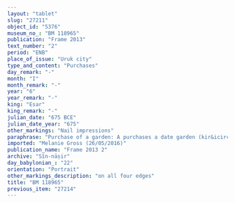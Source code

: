 ```yaml
---
layout: "tablet"
slug: "27211"
object_id: "5376"
museum_no_: "BM 118965"
publication: "Frame 2013"
text_number: "2"
period: "ENB"
place_of_issue: "Uruk city"
type_and_content: "Purchases"
day_remark: "-"
month: "I"
month_remark: "-"
year: "6"
year_remark: "-"
king: "Esar"
king_remark: "-"
julian_date: "675 BCE"
julian_date_year: "675"
other_markings: "Nail impressions"
paraphrase: "Purchase of a garden: A purchases a date garden (kir&icirc; gi&scaron;immari) for 2 5/6 minas of silver in pieces (&scaron;ibirtu) from B. The sold garden is located inside of Uruk. Its lower front (in the south) borders on the moat (harīṣu) of the gate (abullu) of the goddess Irnin(n)a and its lower side (in the west) on the thoroughfare (mūtaqu) of the god and the king. Its upper side (in the east) borders on (the property of) C. The bordering area of the upper front (in the north) is not specified. The upper front and the lower front each measure 100 cubits (50 m). The upper side is said to be as long as the one of (the property of) the neighbour C. The length of the lower side is not specified. The transaction is concluded in the presence of (ina uzuzzi) the governor (&scaron;ākin ṭēmi) of Uruk (Ahhē&scaron;āya) and the bishop (&scaron;atammu) of Eanna (Nab&ucirc;-nāṣir). 15 witnesses (including the a&scaron;lāku [tanner] Nab&ucirc;-useppi) and the scribe, also defined as writer of the tablet (&scaron;āṭir ṭuppi). Fingernail impression (ṣupru) of the seller. &nbsp;<br /> <br /> A = L&acirc;b&acirc;&scaron;i/Nab&ucirc;-lēˀi; B = Bēl&scaron;unu/Ahhē&scaron;āya; C = Bēl-ēṭir; Scribe = Nab&ucirc;-lēˀi//Iddin-Papsukkal"
imported: "Melanie Gross (26/05/2016)"
publication_name: "Frame 2013 2"
archive: "Sîn-nāṣir"
day_babylonian_: "22"
orientation: "Portrait"
other_markings_description: "on all four edges"
title: "BM 118965"
previous_item: "27214"
---
```

